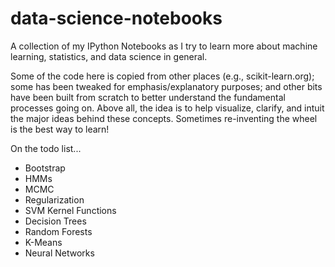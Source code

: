 data-science-notebooks
======================

A collection of my IPython Notebooks as I try to learn more about machine learning, statistics, and data science in general.

Some of the code here is copied from other places (e.g., scikit-learn.org); some has been tweaked for emphasis/explanatory purposes; and other bits have been built from scratch to better understand the fundamental processes going on. Above all, the idea is to help visualize, clarify, and intuit the major ideas behind these concepts. Sometimes re-inventing the wheel is the best way to learn!

On the todo list...
- Bootstrap
- HMMs
- MCMC
- Regularization
- SVM Kernel Functions
- Decision Trees
- Random Forests
- K-Means
- Neural Networks
